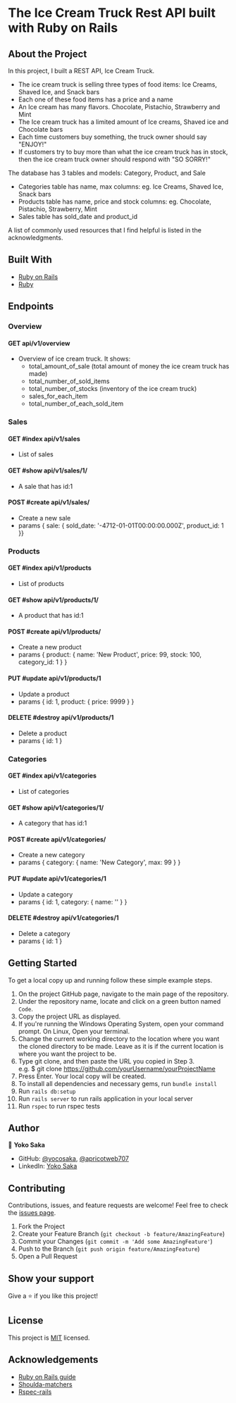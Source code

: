 # The Ice Cream Truck Rest API built with Ruby on Rails

## About the Project

In this project, I built a REST API, Ice Cream Truck.

- The ice cream truck is selling three types of food items: Ice Creams, Shaved Ice, and Snack bars
- Each one of these food items has a price and a name
- An Ice cream has many flavors. Chocolate, Pistachio, Strawberry and Mint
- The Ice cream truck has a limited amount of Ice creams, Shaved ice and Chocolate bars
- Each time customers buy something, the truck owner should say "ENJOY!"
- If customers try to buy more than what the ice cream truck has in stock, then the ice cream truck owner should respond with "SO SORRY!"

The database has 3 tables and models: Category, Product, and Sale

- Categories table has name, max columns: eg. Ice Creams, Shaved Ice, Snack bars
- Products table has name, price and stock columns: eg. Chocolate, Pistachio, Strawberry, Mint
- Sales table has sold_date and product_id

A list of commonly used resources that I find helpful is listed in the acknowledgments.

## Built With

- [Ruby on Rails](https://rubyonrails.org/)
- [Ruby](https://www.ruby-lang.org/en/)

## Endpoints

### Overview

#### GET api/v1/overview

- Overview of ice cream truck. It shows:
  - total_amount_of_sale (total amount of money the ice cream truck has made)
  - total_number_of_sold_items
  - total_number_of_stocks (inventory of the ice cream truck)
  - sales_for_each_item
  - total_number_of_each_sold_item

### Sales

#### GET #index api/v1/sales

- List of sales

#### GET #show api/v1/sales/1/

- A sale that has id:1

#### POST #create api/v1/sales/

- Create a new sale
- params { sale: { sold_date: '-4712-01-01T00:00:00.000Z', product_id: 1 }}

### Products

#### GET #index api/v1/products

- List of products

#### GET #show api/v1/products/1/

- A product that has id:1

#### POST #create api/v1/products/

- Create a new product
- params {
  product: {
  name: 'New Product',
  price: 99,
  stock: 100,
  category_id: 1
  }
  }

#### PUT #update api/v1/products/1

- Update a product
- params {
  id: 1,
  product: {
  price: 9999
  }
  }

#### DELETE #destroy api/v1/products/1

- Delete a product
- params { id: 1 }

### Categories

#### GET #index api/v1/categories

- List of categories

#### GET #show api/v1/categories/1/

- A category that has id:1

#### POST #create api/v1/categories/

- Create a new category
- params {
  category: {
    name: 'New Category',
    max: 99
    }
  }

#### PUT #update api/v1/categories/1

- Update a category
- params {
  id: 1,
  category: {
    name: ''
    }
  }

#### DELETE #destroy api/v1/categories/1

- Delete a category
- params { id: 1 }

## Getting Started

To get a local copy up and running follow these simple example steps.

1. On the project GitHub page, navigate to the main page of the repository.
2. Under the repository name, locate and click on a green button named `Code`.
3. Copy the project URL as displayed.
4. If you're running the Windows Operating System, open your command prompt. On Linux, Open your terminal.
5. Change the current working directory to the location where you want the cloned directory to be made. Leave as it is if the current location is where you want the project to be.
6. Type git clone, and then paste the URL you copied in Step 3. <br>
   e.g. $ git clone https://github.com/yourUsername/yourProjectName
7. Press Enter. Your local copy will be created.
8. To install all dependencies and necessary gems, run `bundle install`
9. Run `rails db:setup`
10. Run `rails server` to run rails application in your local server
11. Run `rspec` to run rspec tests

## Author

👤 **Yoko Saka**

- GitHub: [@yocosaka](https://github.com/yocosaka), [@apricotweb707](https://github.com/apricot707)
- LinkedIn: [Yoko Saka](https://www.linkedin.com/in/yokosaka)

## Contributing

Contributions, issues, and feature requests are welcome!
Feel free to check the [issues page](../../issues).

1. Fork the Project
2. Create your Feature Branch (`git checkout -b feature/AmazingFeature`)
3. Commit your Changes (`git commit -m 'Add some AmazingFeature'`)
4. Push to the Branch (`git push origin feature/AmazingFeature`)
5. Open a Pull Request

## Show your support

Give a ⭐️ if you like this project!

## License

This project is [MIT](./LICENSE) licensed.

## Acknowledgements

- [Ruby on Rails guide](https://guides.rubyonrails.org/api_documentation_guidelines.html)
- [Shoulda-matchers](https://github.com/thoughtbot/shoulda-matchers)
- [Rspec-rails](https://github.com/rspec/rspec-rails)

